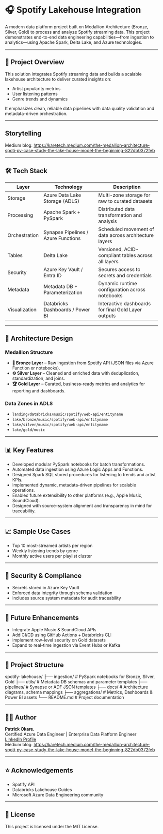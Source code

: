# 🎧 Spotify Lakehouse Integration

A modern data platform project built on Medallion Architecture (Bronze, Silver, Gold) to process and analyze Spotify streaming data. This project demonstrates end-to-end data engineering capabilities—from ingestion to analytics—using Apache Spark, Delta Lake, and Azure technologies.

---

## 🧠 Project Overview

This solution integrates Spotify streaming data and builds a scalable lakehouse architecture to deliver curated insights on:

- Artist popularity metrics  
- User listening patterns  
- Genre trends and dynamics  

It emphasizes clean, reliable data pipelines with data quality validation and metadata-driven orchestration.

---

## Storytelling
Medium blog: https://karetech.medium.com/the-medallion-architecture-spoti-py-case-study-the-lake-house-model-the-beginning-822db0372feb

---
## 🛠️ Tech Stack

| Layer           | Technology                          | Description                                                                 |
|----------------|--------------------------------------|-----------------------------------------------------------------------------|
| Storage         | Azure Data Lake Storage (ADLS)       | Multi-zone storage for raw to curated datasets                             |
| Processing      | Apache Spark + PySpark               | Distributed data transformation and analysis                               |
| Orchestration   | Synapse Pipelines / Azure Functions  | Scheduled movement of data across architecture layers                      |
| Tables          | Delta Lake                           | Versioned, ACID-compliant tables across all layers                         |
| Security        | Azure Key Vault / Entra ID           | Secures access to secrets and credentials                                  |
| Metadata        | Metadata DB + Parameterization       | Dynamic runtime configuration across notebooks                             |
| Visualization   | Databricks Dashboards / Power BI     | Interactive dashboards for final Gold Layer outputs                        |

---

## 🧱 Architecture Design

### Medallion Structure

- **🔹 Bronze Layer** – Raw ingestion from Spotify API (JSON files via Azure Function or notebooks).
- **⚙️ Silver Layer** – Cleaned and enriched data with deduplication, standardization, and joins.
- **🏆 Gold Layer** – Curated, business-ready metrics and analytics for reporting and dashboards.

### Data Zones in ADLS

- `landing/databricks/music/spotify/web-api/entityname`
- `lake/bronze/music/spotify/web-api/entityname`
- `lake/silver/music/spotify/web-api/entityname`
- `lake/gold/music`

---

## 📊 Key Features

- Developed modular PySpark notebooks for batch transformations.
- Automated data ingestion using Azure Logic Apps and Functions.
- Designed Spark SQL stored procedures for listening to trends and artist KPIs.
- Implemented dynamic, metadata-driven pipelines for scalable operations.
- Enabled future extensibility to other platforms (e.g., Apple Music, SoundCloud).
- Designed with source-system alignment and transparency in mind for traceability.

---

## 📈 Sample Use Cases

- Top 10 most-streamed artists per region  
- Weekly listening trends by genre  
- Monthly active users per playlist cluster  

---

## 🔐 Security & Compliance

- Secrets stored in Azure Key Vault  
- Enforced data integrity through schema validation  
- Includes source system metadata for audit traceability  

---

## 🚀 Future Enhancements

- Integrate Apple Music & SoundCloud APIs  
- Add CI/CD using GitHub Actions + Databricks CLI  
- Implement row-level security on Gold datasets  
- Expand to real-time ingestion via Event Hubs or Kafka  

---

## 📁 Project Structure
spotify-lakehouse/
├── ingestion/                  # PySpark notebooks for Bronze, Silver, Gold
├── utils/                     # Metadata DB schemas and parameter templates
├── pipelines/                  # Synapse or ADF JSON templates
├── docs/                       # Architecture diagrams, schema mappings
├── aggregations/                 # Metrics, Dashboards & Power BI assets
└── README.md                   # Project documentation

---

## 🧑‍💻 Author

**Patrick Okare.**  
Certified Azure Data Engineer | Enterprise Data Platform Engineer  
[LinkedIn Profile]((https://www.linkedin.com/in/patrickokare/))  
Medium blog: https://karetech.medium.com/the-medallion-architecture-spoti-py-case-study-the-lake-house-model-the-beginning-822db0372feb

---

## ⭐ Acknowledgements

- Spotify API  
- Databricks Lakehouse Guides  
- Microsoft Azure Data Engineering community

---

## 📝 License

This project is licensed under the MIT License.


